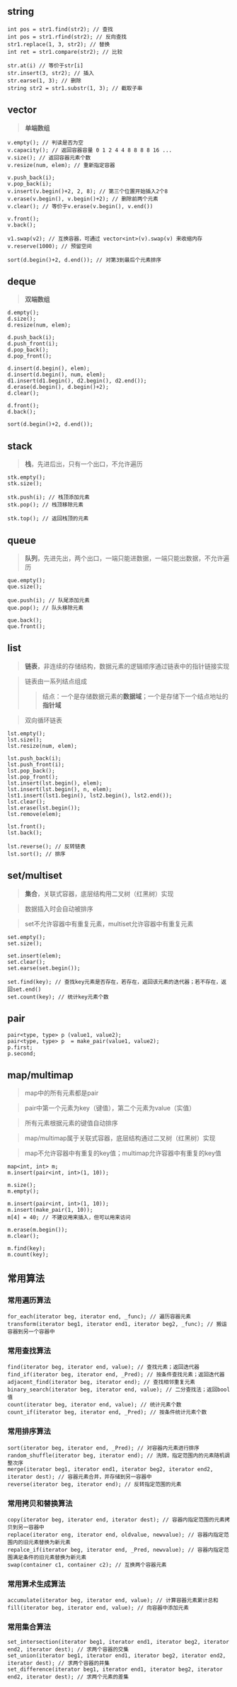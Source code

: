 

## string
```
int pos = str1.find(str2); // 查找
int pos = str1.rfind(str2); // 反向查找
str1.replace(1, 3, str2); // 替换
int ret = str1.compare(str2); // 比较

str.at(i) // 等价于str[i]
str.insert(3, str2); // 插入
str.earse(1, 3); // 删除
string str2 = str1.substr(1, 3); // 截取子串
```

## vector
> **单端数组**
```
v.empty(); // 判读是否为空
v.capacity(); // 返回容器容量 0 1 2 4 4 8 8 8 8 16 ...
v.size(); // 返回容器元素个数
v.resize(num, elem); // 重新指定容器

v.push_back(i);
v.pop_back(i);
v.insert(v.begin()+2, 2, 8); // 第三个位置开始插入2个8
v.erase(v.begin(), v.begin()+2); // 删除前两个元素
v.clear(); // 等价于v.erase(v.begin(), v.end())

v.front();
v.back();

v1.swap(v2); // 互换容器，可通过 vector<int>(v).swap(v) 来收缩内存
v.reserve(1000); // 预留空间

sort(d.begin()+2, d.end()); // 对第3到最后个元素排序
```

## deque
> **双端数组**
```
d.empty();
d.size();
d.resize(num, elem);

d.push_back(i);
d.push_front(i);
d.pop_back();
d.pop_front();

d.insert(d.begin(), elem);
d.insert(d.begin(), num, elem);
d1.insert(d1.begin(), d2.begin(), d2.end());
d.erase(d.begin(), d.begin()+2);
d.clear();

d.front();
d.back();

sort(d.begin()+2, d.end());
```

## stack
> **栈**，先进后出，只有一个出口，不允许遍历
```
stk.empty();
stk.size();

stk.push(i); // 栈顶添加元素
stk.pop(); // 栈顶移除元素

stk.top(); // 返回栈顶的元素
```

## queue
> **队列**，先进先出，两个出口，一端只能进数据，一端只能出数据，不允许遍历
```
que.empty();
que.size();

que.push(i); // 队尾添加元素
que.pop(); // 队头移除元素

que.back();
que.front();
```

## list
> **链表**，非连续的存储结构，数据元素的逻辑顺序通过链表中的指针链接实现

> 链表由一系列结点组成
>> 结点：一个是存储数据元素的**数据域**；一个是存储下一个结点地址的**指针域**

> 双向循环链表
```
lst.empty();
lst.size();
lst.resize(num, elem);

lst.push_back(i);
lst.push_front(i);
lst.pop_back();
lst.pop_front();
lst.insert(lst.begin(), elem);
lst.insert(lst.begin(), n, elem);
lst1.insert(lst1.begin(), lst2.begin(), lst2.end());
lst.clear();
lst.erase(lst.begin());
lst.remove(elem);

lst.front();
lst.back();

lst.reverse(); // 反转链表
lst.sort(); // 排序
```

## set/multiset
> **集合**，关联式容器，底层结构用二叉树（红黑树）实现

> 数据插入时会自动被排序

> set不允许容器中有重复元素，multiset允许容器中有重复元素
```
set.empty();
set.size();

set.insert(elem);
set.clear();
set.earse(set.begin());

set.find(key); // 查找key元素是否存在，若存在，返回该元素的迭代器；若不存在，返回set.end()
set.count(key); // 统计key元素个数
```

## pair
```
pair<type, type> p (value1, value2);
pair<type, type> p  = make_pair(value1, value2);
p.first;
p.second;
```

## map/multimap
> map中的所有元素都是pair

> pair中第一个元素为key（键值），第二个元素为value（实值）

> 所有元素根据元素的键值自动排序

> map/multimap属于关联式容器，底层结构通过二叉树（红黑树）实现

> map不允许容器中有重复的key值；multimap允许容器中有重复的key值
```
map<int, int> m;
m.insert(pair<int, int>(1, 10));

m.size();
m.empty();

m.insert(pair<int, int>(1, 10));
m.insert(make_pair(1, 10));
m[4] = 40; // 不建议用来插入，但可以用来访问

m.erase(m.begin());
m.clear();

m.find(key);
m.count(key);
```

## 常用算法

### 常用遍历算法
```
for_each(iterator beg, iterator end, _func); // 遍历容器元素
transform(iterator beg1, iterator end1, iterator beg2, _func); // 搬运容器到另一个容器中
```

### 常用查找算法
```
find(iterator beg, iterator end, value); // 查找元素；返回迭代器
find_if(iterator beg, iterator end, _Pred); // 按条件查找元素；返回迭代器
adjacent_find(iterator beg, iterator end); // 查找相邻重复元素
binary_search(iterator beg, iterator end, value); // 二分查找法；返回bool值
count(iterator beg, iterator end, value); // 统计元素个数
count_if(iterator beg, iterator end, _Pred); // 按条件统计元素个数
```

### 常用排序算法
```
sort(iterator beg, iterator end, _Pred); // 对容器内元素进行排序
random_shuffle(iterator beg, iterator end); // 洗牌，指定范围内的元素随机调整次序
merge(iterator beg1, iterator end1, iterator beg2, iterator end2, iterator dest); // 容器元素合并，并存储到另一容器中
reverse(iterator beg, iterator end); // 反转指定范围的元素
```

###  常用拷贝和替换算法
```
copy(iterator beg, iterator end, iterator dest); // 容器内指定范围的元素拷贝到另一容器中
replace(iterator eng, iterator end, oldvalue, newvalue); // 容器内指定范围内的旧元素替换为新元素
repalce_if(iterator beg, iterator end, _Pred, newvalue); // 容器内指定范围满足条件的旧元素替换为新元素
swap(container c1, container c2); // 互换两个容器元素
```

### 常用算术生成算法
```
accumulate(iterator beg, iterator end, value); // 计算容器元素累计总和
fill(iterator beg, iterator end, value); // 向容器中添加元素
```

### 常用集合算法
```
set_intersection(iterator beg1, iterator end1, iterator beg2, iterator end2, iterator dest); // 求两个容器的交集
set_union(iterator beg1, iterator end1, iterator beg2, iterator end2, iterator dest); // 求两个容器的并集
set_difference(iterator beg1, iterator end1, iterator beg2, iterator end2, iterator dest); // 求两个元素的差集
```